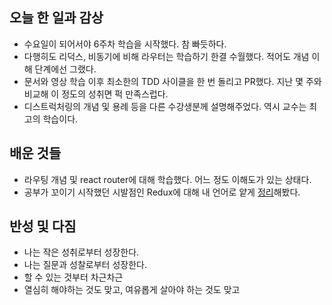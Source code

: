 ## 오늘 한 일과 감상

- 수요일이 되어서야 6주차 학습을 시작했다. 참 빠듯하다. 
- 다행히도 리덕스, 비동기에 비해 라우터는 학습하기 한결 수월했다. 적어도 개념 이해 단계에선 그랬다.
- 문서와 영상 학습 이후 최소한의 TDD 사이클을 한 번 돌리고 PR했다. 지난 몇 주와 비교해 이 정도의 성취면 퍽 만족스럽다.
- 디스트럭처링의 개념 및 용례 등을 다른 수강생분께 설명해주었다. 역시 교수는 최고의 학습이다.

## 배운 것들
- 라우팅 개념 및 react router에 대해 학습했다. 어느 정도 이해도가 있는 상태다.
- 공부가 꼬이기 시작했던 시발점인 Redux에 대해 내 언어로 얕게 [정리](https://github.com/lazy-sky/TIL/blob/main/React/Redux-concept.md)해봤다.

## 반성 및 다짐

- 나는 작은 성취로부터 성장한다.
- 나는 질문과 성찰로부터 성장한다.
- 할 수 있는 것부터 차근차근
- 열심히 해야하는 것도 맞고, 여유롭게 살아야 하는 것도 맞고